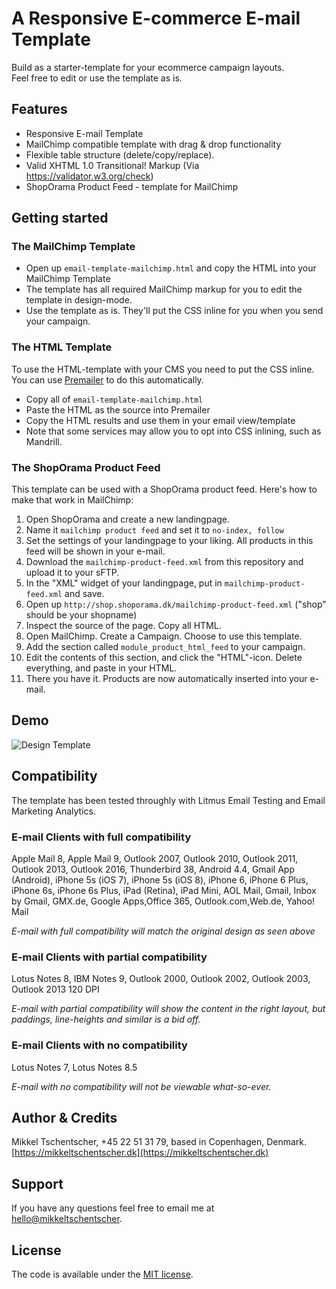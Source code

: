 # A Responsive E-commerce E-mail Template

Build as a starter-template for your ecommerce campaign layouts.  
Feel free to edit or use the template as is.

## Features

* Responsive E-mail Template
* MailChimp compatible template with drag & drop functionality
* Flexible table structure (delete/copy/replace).
* Valid XHTML 1.0 Transitional! Markup (Via https://validator.w3.org/check)
* ShopOrama Product Feed - template for MailChimp

## Getting started

### The MailChimp Template

* Open up `email-template-mailchimp.html` and copy the HTML into your MailChimp Template
* The template has all required MailChimp markup for you to edit the template in design-mode.
* Use the template as is. They'll put the CSS inline for you when you send your campaign.

### The HTML Template

To use the HTML-template with your CMS you need to put the CSS inline. You can use [Premailer](http://premailer.dialect.ca/) to do this automatically.

* Copy all of `email-template-mailchimp.html`
* Paste the HTML as the source into Premailer
* Copy the HTML results and use them in your email view/template
* Note that some services may allow you to opt into CSS inlining, such as Mandrill.

### The ShopOrama Product Feed

This template can be used with a ShopOrama product feed. Here's how to make that work in MailChimp:

1. Open ShopOrama and create a new landingpage. 
2. Name it `mailchimp product feed` and set it to `no-index, follow`
3. Set the settings of your landingpage to your liking. All products in this feed will be shown in your e-mail.
4. Download the `mailchimp-product-feed.xml` from this repository and upload it to your sFTP.
5. In the "XML" widget of your landingpage, put in `mailchimp-product-feed.xml` and save.
6. Open up `http://shop.shoporama.dk/mailchimp-product-feed.xml` ("shop" should be your shopname)
7. Inspect the source of the page. Copy all HTML.
8. Open MailChimp. Create a Campaign. Choose to use this template.
9. Add the section called `module_product_html_feed` to your campaign. 
10. Edit the contents of this section, and click the "HTML"-icon. Delete everything, and paste in your HTML.
11. There you have it. Products are now automatically inserted into your e-mail.


## Demo

![Design Template](https://mikkeltschentscher.dk/hosting/shoporama/screenshot-v3.png "Design Template")


## Compatibility

The template has been tested throughly with Litmus Email Testing and Email Marketing Analytics. 

### E-mail Clients with full compatibility

Apple Mail 8, Apple Mail 9, Outlook 2007, Outlook 2010, Outlook 2011, Outlook 2013, Outlook 2016, Thunderbird 38, Android 4.4, Gmail App (Android), iPhone 5s (iOS 7), iPhone 5s (iOS 8), iPhone 6, iPhone 6 Plus, iPhone 6s, iPhone 6s Plus, iPad (Retina), iPad Mini, AOL Mail, Gmail, Inbox by Gmail, GMX.de, Google Apps,Office 365, Outlook.com,Web.de, Yahoo! Mail

*E-mail with full compatibility will match the original design as seen above*


### E-mail Clients with partial compatibility

Lotus Notes 8, IBM Notes 9, Outlook 2000, Outlook 2002, Outlook 2003, Outlook 2013 120 DPI

*E-mail with partial compatibility will show the content in the right layout, but paddings, line-heights and similar is a bid off.*


### E-mail Clients with no compatibility

Lotus Notes 7, Lotus Notes 8.5

*E-mail with no compatibility will not be viewable what-so-ever.*


## Author & Credits

Mikkel Tschentscher, +45 22 51 31 79, based in Copenhagen, Denmark.  
[https://mikkeltschentscher.dk](https://mikkeltschentscher.dk)


## Support

If you have any questions feel free to email me at [hello@mikkeltschentscher](mailto:hello@mikkeltschentscher.dk).


## License

The code is available under the [MIT license](https://github.com/mikkel-tschentscher/responsive-ecommerce-email-template/blob/master/LICENSE.txt).
